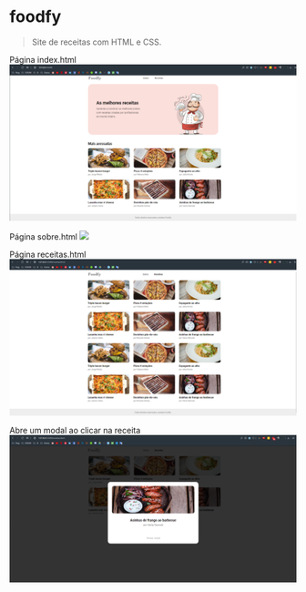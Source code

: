 # foodfy
> Site de receitas com HTML e CSS.

Página index.html
![](index.png)


Página sobre.html
![](calculator.png)


Página receitas.html
![](receitas.png)


Abre um modal ao clicar na receita
![](receitas-modal.png)
